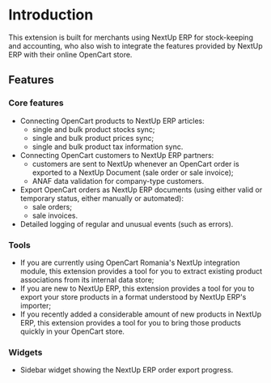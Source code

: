 # Introduction
This extension is built for merchants using NextUp ERP for stock-keeping and accounting,
who also wish to integrate the features provided by NextUp ERP with their online OpenCart store.

## Features
### Core features
- Connecting OpenCart products to NextUp ERP articles:
	- single and bulk product stocks sync;
	- single and bulk product prices sync;
	- single and bulk product tax information sync.
- Connecting OpenCart customers to NextUp ERP partners:
	- customers are sent to NextUp whenever an OpenCart order is exported to a NextUp Document (sale order or sale invoice);
	- ANAF data validation for company-type customers.
- Export OpenCart orders as NextUp ERP documents (using either valid or temporary status, either manually or automated):
	- sale orders;
	- sale invoices.
- Detailed logging of regular and unusual events (such as errors).

### Tools
- If you are currently using OpenCart Romania's NextUp integration module, this extension provides a tool for you 
to extract existing product associations from its internal data store;
- If you are new to NextUp ERP, this extension provides a tool 
for you to export your store products in a format understood by NextUp ERP's importer;
- If you recently added a considerable amount of new products in NextUp ERP, this extension provides a tool for you 
to bring those products quickly in your OpenCart store.

### Widgets
- Sidebar widget showing the NextUp ERP order export progress.